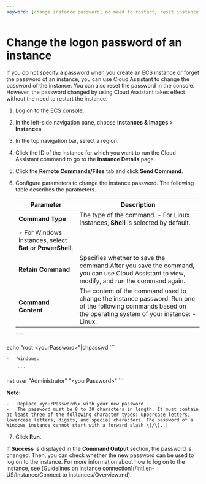 ```yaml
---
keyword: [change instance password, no need to restart, reset instance password]
---
```


# Change the logon password of an instance

If you do not specify a password when you create an ECS instance or forget the password of an instance, you can use Cloud Assistant to change the password of the instance. You can also reset the password in the console. However, the password changed by using Cloud Assistant takes effect without the need to restart the instance.

1.  Log on to the [ECS console](https://ecs.console.aliyun.com).

2.  In the left-side navigation pane, choose **Instances & Images** \> **Instances**.

3.  In the top navigation bar, select a region.

4.  Click the ID of the instance for which you want to run the Cloud Assistant command to go to the **Instance Details** page.

5.  Click the **Remote Commands/Files** tab and click **Send Command**.

6.  Configure parameters to change the instance password. The following table describes the parameters.

    |Parameter|Description|
    |---------|-----------|
    |**Command Type**|The type of the command.    -   For Linux instances, **Shell** is selected by default.
    -   For Windows instances, select **Bat** or **PowerShell**. |
    |**Retain Command**|Specifies whether to save the command.After you save the command, you can use Cloud Assistant to view, modify, and run the command again. |
    |**Command Content**|The content of the command used to change the instance password. Run one of the following commands based on the operating system of your instance:    -   Linux:

        ```
echo "root:<yourPassword\>"|chpasswd
        ```

    -   Windows:

        ```
net user "Administrator" "<yourPassword\>"
        ```

**Note:**

    -   Replace <yourPassword\> with your new password.
    -   The password must be 8 to 30 characters in length. It must contain at least three of the following character types: uppercase letters, lowercase letters, digits, and special characters. The password of a Windows instance cannot start with a forward slash \(/\). |

7.  Click **Run**.


If **Success** is displayed in the **Command Output** section, the password is changed. Then, you can check whether the new password can be used to log on to the instance. For more information about how to log on to the instance, see [Guidelines on instance connection](/intl.en-US/Instance/Connect to instances/Overview.md).

